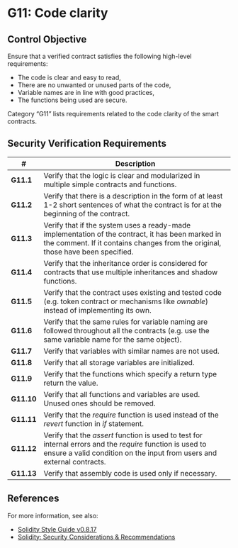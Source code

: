 # G11: Code clarity

## Control Objective

Ensure that a verified contract satisfies the following high-level requirements:
* The code is clear and easy to read,
* There are no unwanted or unused parts of the code,
* Variable names are in line with good practices,
* The functions being used are secure.

Category “G11” lists requirements related to the code clarity of the smart contracts.

## Security Verification Requirements

| # | Description |
| --- | --- |
| **G11.1** | Verify that the logic is clear and modularized in multiple simple contracts and functions. | 
| **G11.2** | Verify that there is a description in the form of at least 1-2 short sentences of what the contract is for at the beginning of the contract. | 
| **G11.3** | Verify that if the system uses a ready-made implementation of the contract, it has been marked in the comment. If it contains changes from the original, those have been specified. |
| **G11.4** | Verify that the inheritance order is considered for contracts that use multiple inheritances and shadow functions.  | 
| **G11.5** | Verify that the contract uses existing and tested code (e.g. token contract or mechanisms like *ownable*) instead of implementing its own. | 
| **G11.6** | Verify that the same rules for variable naming are followed throughout all the contracts (e.g. use the same variable name for the same object). | 
| **G11.7** | Verify that variables with similar names are not used. | 
| **G11.8** | Verify that all storage variables are initialized. | 
| **G11.9** | Verify that the functions which specify a return type return the value. | 
| **G11.10** | Verify that all functions and variables are used. Unused ones should be removed. | 
| **G11.11** | Verify that the *require* function is used instead of the *revert* function in *if* statement. | 
| **G11.12** | Verify that the *assert* function is used to test for internal errors and the *require* function is used to ensure a valid condition on the input from users and external contracts. | 
| **G11.13** | Verify that assembly code is used only if necessary. | 

## References

For more information, see also:

* [Solidity Style Guide v0.8.17](https://docs.soliditylang.org/en/v0.8.17/style-guide.html)
* [Solidity: Security Considerations & Recommendations](https://solidity.readthedocs.io/en/v0.5.10/security-considerations.html#recommendations)
